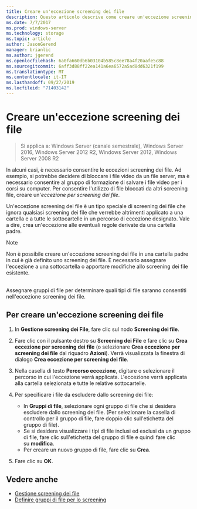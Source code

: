 ```yaml
---
title: Creare un'eccezione screening dei file
description: Questo articolo descrive come creare un'eccezione screening dei file
ms.date: 7/7/2017
ms.prod: windows-server
ms.technology: storage
ms.topic: article
author: JasonGerend
manager: brianlic
ms.author: jgerend
ms.openlocfilehash: 6a0fa660db6b03104b585c8ee78a4f20aafe5c88
ms.sourcegitcommit: 6aff3d88ff22ea141a6ea6572a5ad8dd6321f199
ms.translationtype: MT
ms.contentlocale: it-IT
ms.lasthandoff: 09/27/2019
ms.locfileid: "71403142"
---
```

# <a name="create-a-file-screen-exception"></a>Creare un'eccezione screening dei file

> Si applica a: Windows Server (canale semestrale), Windows Server 2016, Windows Server 2012 R2, Windows Server 2012, Windows Server 2008 R2

In alcuni casi, è necessario consentire le eccezioni screening dei file. Ad esempio, si potrebbe decidere di bloccare i file video da un file server, ma è necessario consentire al gruppo di formazione di salvare i file video per i corsi su computer. Per consentire l'utilizzo di file bloccati da altri screening file, creare un'*eccezione per screening dei file*.

Un'eccezione screening dei file è un tipo speciale di screening dei file che ignora qualsiasi screening dei file che verrebbe altrimenti applicato a una cartella e a tutte le sottocartelle in un percorso di eccezione designato. Vale a dire, crea un'eccezione alle eventuali regole derivate da una cartella padre.

> [!Note]
> Non è possibile creare un'eccezione screening dei file in una cartella padre in cui è già definito uno screening dei file. È necessario assegnare l'eccezione a una sottocartella o apportare modifiche allo screening dei file esistente.

<br />
Assegnare gruppi di file per determinare quali tipi di file saranno consentiti nell'eccezione screening dei file.

## <a name="to-create-a-file-screen-exception"></a>Per creare un'eccezione screening dei file

1.  In **Gestione screening dei File**, fare clic sul nodo **Screening dei file**.

2.  Fare clic con il pulsante destro su **Screening dei File** e fare clic su **Crea eccezione per screening dei file** (o selezionare **Crea eccezione per screening dei file** dal riquadro **Azioni**). Verrà visualizzata la finestra di dialogo **Crea eccezione per screening dei file**.

3.  Nella casella di testo **Percorso eccezione**, digitare o selezionare il percorso in cui l'eccezione verrà applicata. L'eccezione verrà applicata alla cartella selezionata e tutte le relative sottocartelle.

4.  Per specificare i file da escludere dallo screening dei file:

    -   In **Gruppi di file**, selezionare ogni gruppo di file che si desidera escludere dallo screening dei file. (Per selezionare la casella di controllo per il gruppo di file, fare doppio clic sull'etichetta del gruppo di file).
    -   Se si desidera visualizzare i tipi di file inclusi ed esclusi da un gruppo di file, fare clic sull'etichetta del gruppo di file e quindi fare clic su **modifica**.
    -   Per creare un nuovo gruppo di file, fare clic su **Crea**.

5.  Fare clic su **OK**.

## <a name="see-also"></a>Vedere anche

-   [Gestione screening dei file](file-screening-management.md)
-   [Definire gruppi di file per lo screening](define-file-groups-for-screening.md)


